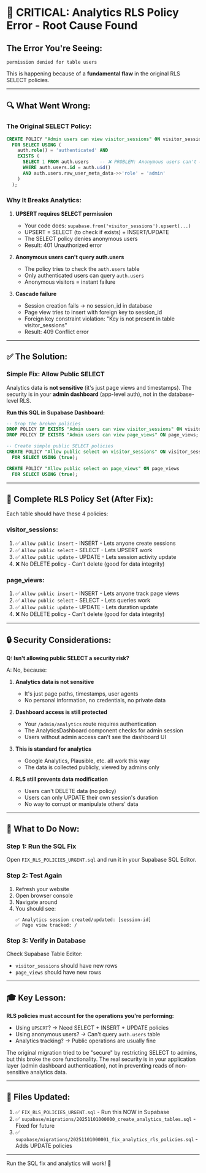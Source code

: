 # 🚨 CRITICAL: Analytics RLS Policy Error - Root Cause Found

## The Error You're Seeing:

```
permission denied for table users
```

This is happening because of a **fundamental flaw** in the original RLS SELECT policies.

---

## 🔍 What Went Wrong:

### The Original SELECT Policy:
```sql
CREATE POLICY "Admin users can view visitor_sessions" ON visitor_sessions
  FOR SELECT USING (
    auth.role() = 'authenticated' AND 
    EXISTS (
      SELECT 1 FROM auth.users    -- ❌ PROBLEM: Anonymous users can't query this!
      WHERE auth.users.id = auth.uid() 
      AND auth.users.raw_user_meta_data->>'role' = 'admin'
    )
  );
```

### Why It Breaks Analytics:

1. **UPSERT requires SELECT permission**
   - Your code does: `supabase.from('visitor_sessions').upsert(...)`
   - UPSERT = SELECT (to check if exists) + INSERT/UPDATE
   - The SELECT policy denies anonymous users
   - Result: 401 Unauthorized error

2. **Anonymous users can't query auth.users**
   - The policy tries to check the `auth.users` table
   - Only authenticated users can query `auth.users`
   - Anonymous visitors = instant failure

3. **Cascade failure**
   - Session creation fails → no session_id in database
   - Page view tries to insert with foreign key to session_id
   - Foreign key constraint violation: "Key is not present in table visitor_sessions"
   - Result: 409 Conflict error

---

## ✅ The Solution:

### Simple Fix: Allow Public SELECT

Analytics data is **not sensitive** (it's just page views and timestamps). The security is in your **admin dashboard** (app-level auth), not in the database-level RLS.

**Run this SQL in Supabase Dashboard:**

```sql
-- Drop the broken policies
DROP POLICY IF EXISTS "Admin users can view visitor_sessions" ON visitor_sessions;
DROP POLICY IF EXISTS "Admin users can view page_views" ON page_views;

-- Create simple public SELECT policies
CREATE POLICY "Allow public select on visitor_sessions" ON visitor_sessions
  FOR SELECT USING (true);

CREATE POLICY "Allow public select on page_views" ON page_views
  FOR SELECT USING (true);
```

---

## 🎯 Complete RLS Policy Set (After Fix):

Each table should have these 4 policies:

### visitor_sessions:
1. ✅ `Allow public insert` - INSERT - Lets anyone create sessions
2. ✅ `Allow public select` - SELECT - Lets UPSERT work
3. ✅ `Allow public update` - UPDATE - Lets session activity update
4. ❌ No DELETE policy - Can't delete (good for data integrity)

### page_views:
1. ✅ `Allow public insert` - INSERT - Lets anyone track page views
2. ✅ `Allow public select` - SELECT - Lets queries work
3. ✅ `Allow public update` - UPDATE - Lets duration update
4. ❌ No DELETE policy - Can't delete (good for data integrity)

---

## 🔒 Security Considerations:

**Q: Isn't allowing public SELECT a security risk?**

A: No, because:

1. **Analytics data is not sensitive**
   - It's just page paths, timestamps, user agents
   - No personal information, no credentials, no private data
   
2. **Dashboard access is still protected**
   - Your `/admin/analytics` route requires authentication
   - The AnalyticsDashboard component checks for admin session
   - Users without admin access can't see the dashboard UI

3. **This is standard for analytics**
   - Google Analytics, Plausible, etc. all work this way
   - The data is collected publicly, viewed by admins only

4. **RLS still prevents data modification**
   - Users can't DELETE data (no policy)
   - Users can only UPDATE their own session's duration
   - No way to corrupt or manipulate others' data

---

## 📝 What to Do Now:

### Step 1: Run the SQL Fix
Open `FIX_RLS_POLICIES_URGENT.sql` and run it in your Supabase SQL Editor.

### Step 2: Test Again
1. Refresh your website
2. Open browser console
3. Navigate around
4. You should see:
   ```
   ✅ Analytics session created/updated: [session-id]
   ✅ Page view tracked: /
   ```

### Step 3: Verify in Database
Check Supabase Table Editor:
- `visitor_sessions` should have new rows
- `page_views` should have new rows

---

## 🎓 Key Lesson:

**RLS policies must account for the operations you're performing:**

- Using `UPSERT`? → Need SELECT + INSERT + UPDATE policies
- Using anonymous users? → Can't query `auth.users` table
- Analytics tracking? → Public operations are usually fine

The original migration tried to be "secure" by restricting SELECT to admins, but this broke the core functionality. The real security is in your application layer (admin dashboard authentication), not in preventing reads of non-sensitive analytics data.

---

## 🔧 Files Updated:

1. ✅ `FIX_RLS_POLICIES_URGENT.sql` - Run this NOW in Supabase
2. ✅ `supabase/migrations/20251101000000_create_analytics_tables.sql` - Fixed for future
3. ✅ `supabase/migrations/20251101000001_fix_analytics_rls_policies.sql` - Adds UPDATE policies

---

Run the SQL fix and analytics will work! 🚀
